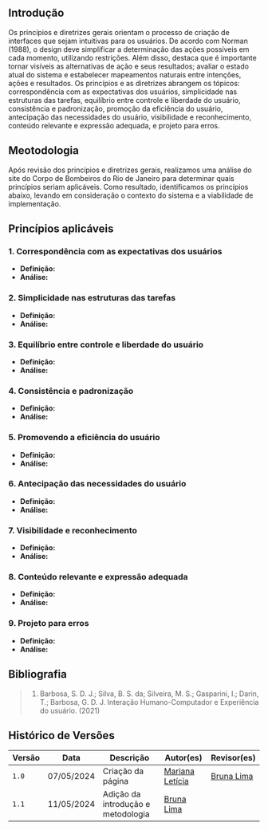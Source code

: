 ## Introdução
Os princípios e diretrizes gerais orientam o processo de criação de interfaces que sejam intuitivas para os usuários. De acordo com Norman (1988), o design deve simplificar a determinação das ações possíveis em cada momento, utilizando restrições. Além disso, destaca que é importante tornar visíveis as alternativas de ação e seus resultados; avaliar o estado atual do sistema e estabelecer mapeamentos naturais entre intenções, ações e resultados. Os princípios e as diretrizes abrangem os tópicos: correspondência com as expectativas dos usuários, simplicidade nas estruturas das tarefas, equilíbrio entre controle e liberdade do usuário, consistência e padronização, promoção da eficiência do usuário, antecipação das necessidades do usuário, visibilidade e reconhecimento, conteúdo relevante e expressão adequada, e projeto para erros.

## Meotodologia
Após revisão dos princípios e diretrizes gerais, realizamos uma análise do site do Corpo de Bombeiros do Rio de Janeiro para determinar quais princípios seriam aplicáveis. Como resultado, identificamos os princípios abaixo, levando em consideração o contexto do sistema e a viabilidade de implementação.

## Princípios aplicáveis

### 1. Correspondência com as expectativas dos usuários
- **Definição:**
- **Análise:**
  
### 2. Simplicidade nas estruturas das tarefas
- **Definição:**
- **Análise:**
  
### 3. Equilíbrio entre controle e liberdade do usuário
- **Definição:**
- **Análise:**
  
### 4. Consistência e padronização
- **Definição:**
- **Análise:**
  
### 5. Promovendo a eficiência do usuário
- **Definição:**
- **Análise:**
  
### 6. Antecipação das necessidades do usuário
- **Definição:**
- **Análise:**
  
### 7. Visibilidade e reconhecimento
- **Definição:**
- **Análise:**
  
### 8. Conteúdo relevante e expressão adequada
- **Definição:**
- **Análise:**
  
### 9. Projeto para erros
- **Definição:**
- **Análise:**

## Bibliografia
> 1. Barbosa, S. D. J.; Silva, B. S. da; Silveira, M. S.; Gasparini, I.; Darin, T.; Barbosa, G. D. J. Interação Humano-Computador e Experiência do usuário. (2021)

## Histórico de Versões

| Versão |    Data    | Descrição                                 | Autor(es)                                       | Revisor(es)                                    |
| ------ | :--------: | ----------------------------------------- | ----------------------------------------------- | ---------------------------------------------- |
| `1.0`   | 07/05/2024 | Criação da página                         | [Mariana Letícia](https://github.com/Marianannn) |   [Bruna Lima](https://github.com/libruna)  |
| `1.1`   | 11/05/2024 | Adição da introdução e metodologia        | [Bruna Lima](https://github.com/libruna)         |      |
